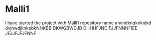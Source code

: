 # Malli1
i have started the project with Malli1 repository name
anvndknqknknjkd
dvjnwdjknkbbkNNKBB
DKWGBWDJB
DHHHFJNC
FJJFNNNFIEE
JFJJFJFJFNNF
